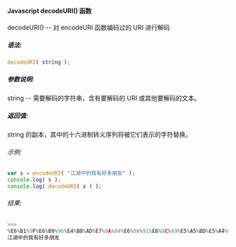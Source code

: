 #### Javascript decodeURI() 函数

  decodeURI() -- 对 encodeURI 函数编码过的 URI 进行解码

##### 语法:

  ```javascript
  decodeURI( string );
  ```

##### 参数说明:

  string -- 需要解码的字符串，含有要解码的 URI 或其他要解码的文本。

##### 返回值:

  string 的副本，其中的十六进制转义序列将被它们表示的字符替换。

###### 示例:

  ```javascript
  var s = encodeURI( "江湖中的我有好多朋友" );
  console.log( s );
  console.log( decodeURI( s ) );
  ```

###### 结果:

  ```javascript
  >>>
  %E6%B1%9F%E6%B9%96%E4%B8%AD%E7%9A%84%E6%88%91%E6%9C%89%E5%A5%BD%E5%A4%9A%E6%9C%8B%E5%8F%8B
  江湖中的我有好多朋友
  ```
